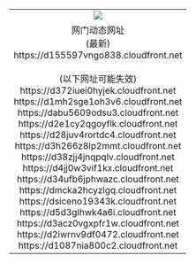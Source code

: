 ﻿<table>
  <tr></tr>
  <tr><td colspan=2 align=center><img src="https://d155597vngo838.cloudfront.net/Up/oGate.jpg" /></td></tr>
  <tr><td colspan=2 align=center>网门动态网址<br/>(最新)
<br>https://d155597vngo838.cloudfront.net
<br/><br/>(以下网址可能失效)
<br>https://d372iuei0hyjek.cloudfront.net
<br>https://d1mh2sge1oh3v6.cloudfront.net
<br>https://dabu5609odsu3.cloudfront.net
<br>https://d2e1cy2qgoyflk.cloudfront.net
<br>https://d28juv4rortdc4.cloudfront.net
<br>https://d3h266z8lp2mmt.cloudfront.net
<br>https://d38zjj4jnqpqlv.cloudfront.net
<br>https://d4jj0w3vif1kx.cloudfront.net
<br>https://d34ufb6jphwazc.cloudfront.net
<br>https://dmcka2hcyzlgq.cloudfront.net
<br>https://dsiceno19343k.cloudfront.net
<br>https://d5d3glhwk4a6i.cloudfront.net
<br>https://d3acz0vgxpfr1w.cloudfront.net
<br>https://d2iwrnv9df0472.cloudfront.net
<br>https://d1087nia800c2.cloudfront.net
    </td>
  </tr>
</table>
